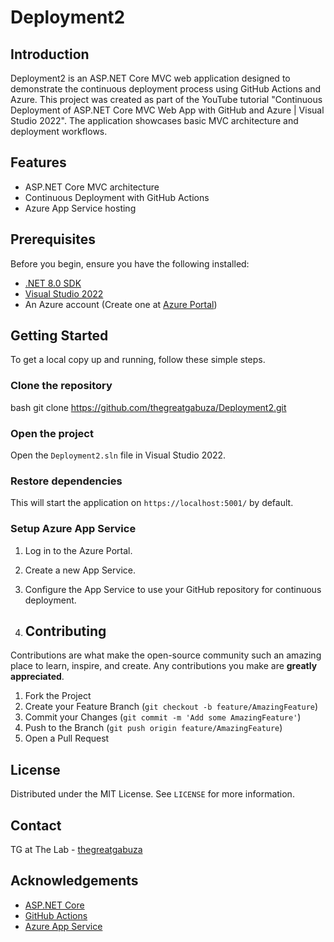 # Deployment2

## Introduction
Deployment2 is an ASP.NET Core MVC web application designed to demonstrate the continuous deployment process using GitHub Actions and Azure. This project was created as part of the YouTube tutorial "Continuous Deployment of ASP.NET Core MVC Web App with GitHub and Azure | Visual Studio 2022". The application showcases basic MVC architecture and deployment workflows.

## Features
- ASP.NET Core MVC architecture
- Continuous Deployment with GitHub Actions
- Azure App Service hosting

## Prerequisites
Before you begin, ensure you have the following installed:
- [.NET 8.0 SDK](https://dotnet.microsoft.com/download/dotnet/6.0)
- [Visual Studio 2022](https://visualstudio.microsoft.com/vs/)
- An Azure account (Create one at [Azure Portal](https://portal.azure.com/))

## Getting Started
To get a local copy up and running, follow these simple steps.

### Clone the repository
bash git clone https://github.com/thegreatgabuza/Deployment2.git

### Open the project
Open the `Deployment2.sln` file in Visual Studio 2022.

### Restore dependencies

This will start the application on `https://localhost:5001/` by default.

### Setup Azure App Service
1. Log in to the Azure Portal.
2. Create a new App Service.
3. Configure the App Service to use your GitHub repository for continuous deployment.

4. ## Contributing
Contributions are what make the open-source community such an amazing place to learn, inspire, and create. Any contributions you make are **greatly appreciated**.

1. Fork the Project
2. Create your Feature Branch (`git checkout -b feature/AmazingFeature`)
3. Commit your Changes (`git commit -m 'Add some AmazingFeature'`)
4. Push to the Branch (`git push origin feature/AmazingFeature`)
5. Open a Pull Request

## License
Distributed under the MIT License. See `LICENSE` for more information.

## Contact
TG at The Lab - [thegreatgabuza](mailto:21942025@dut4life.ac.za)

## Acknowledgements
- [ASP.NET Core](https://dotnet.microsoft.com/apps/aspnet)
- [GitHub Actions](https://github.com/features/actions)
- [Azure App Service](https://azure.microsoft.com/en-us/services/app-service/)
